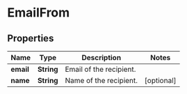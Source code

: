 
# EmailFrom

## Properties
Name | Type | Description | Notes
------------ | ------------- | ------------- | -------------
**email** | **String** | Email of the recipient. | 
**name** | **String** | Name of the recipient. |  [optional]



